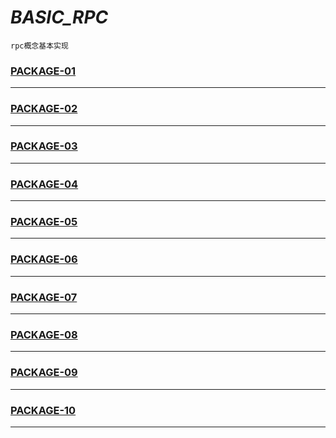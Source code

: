 # *BASIC_RPC*
    rpc概念基本实现

### [PACKAGE-01](./rpc/src/main/java/com/mrz/rpc/rpc01) 


***
### [PACKAGE-02](./rpc/src/main/java/com/mrz/rpc/rpc02)


***
### [PACKAGE-03](./rpc/src/main/java/com/mrz/rpc/rpc03)


***
### [PACKAGE-04](./rpc/src/main/java/com/mrz/rpc/rpc04)


***
### [PACKAGE-05](./rpc/src/main/java/com/mrz/rpc/rpc05)


***
### [PACKAGE-06](./rpc/src/main/java/com/mrz/rpc/rpc06)


***
### [PACKAGE-07](./rpc/src/main/java/com/mrz/rpc/rpc07)


***
### [PACKAGE-08](./rpc/src/main/java/com/mrz/rpc/rpc08)


***
### [PACKAGE-09](./rpc/src/main/java/com/mrz/rpc/rpc09)


***
### [PACKAGE-10](./rpc/src/main/java/com/mrz/rpc/rpc10)


***
    
